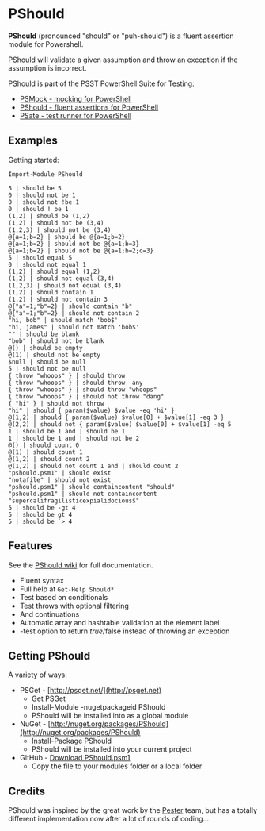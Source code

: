 # PShould #

**PShould** (pronounced "should" or "puh-should") is a fluent assertion module for Powershell.

PShould will validate a given assumption and throw an exception if the assumption is incorrect.

PShould is part of the PSST PowerShell Suite for Testing:

* [PSMock - mocking for PowerShell](https://github.com/jonwagner/PSMock)
* [PShould - fluent assertions for PowerShell](https://github.com/jonwagner/PShould)
* [PSate - test runner for PowerShell](https://github.com/jonwagner/PSate)

## Examples ##

Getting started:

	Import-Module PShould

	5 | should be 5
	0 | should not be 1
	0 | should not !be 1
	0 | should ! be 1
	(1,2) | should be (1,2)
	(1,2) | should not be (3,4)
	(1,2,3) | should not be (3,4)
	@{a=1;b=2} | should be @{a=1;b=2}
	@{a=1;b=2} | should not be @{a=1;b=3}
	@{a=1;b=2} | should not be @{a=1;b=2;c=3}
	5 | should equal 5
	0 | should not equal 1
	(1,2) | should equal (1,2)
	(1,2) | should not equal (3,4)
	(1,2,3) | should not equal (3,4)
	(1,2) | should contain 1
	(1,2) | should not contain 3
	@{"a"=1;"b"=2} | should contain "b"
	@{"a"=1;"b"=2} | should not contain 2
	"hi, bob" | should match 'bob$'
	"hi, james" | should not match 'bob$'
	"" | should be blank
	"bob" | should not be blank
	@() | should be empty
	@(1) | should not be empty
	$null | should be null
	5 | should not be null
	{ throw "whoops" } | should throw
	{ throw "whoops" } | should throw -any
	{ throw "whoops" } | should throw "whoops"
	{ throw "whoops" } | should not throw "dang"
	{ "hi" } | should not throw
	"hi" | should { param($value) $value -eq 'hi' }
	@(1,2) | should { param($value) $value[0] + $value[1] -eq 3 }
	@(2,2) | should not { param($value) $value[0] + $value[1] -eq 5
	1 | should be 1 and | should be 1
	1 | should be 1 and | should not be 2
	@() | should count 0
	@(1) | should count 1
	@(1,2) | should count 2
	@(1,2) | should not count 1 and | should count 2
	"pshould.psm1" | should exist
	"notafile" | should not exist
	"pshould.psm1" | should containcontent "should"
	"pshould.psm1" | should not containcontent "supercalifragilisticexpialidocious$"
	5 | should be -gt 4
	5 | should be gt 4
	5 | should be `> 4

## Features ##

See the [PShould wiki](https://github.com/jonwagner/PShould/wiki) for full documentation.

* Fluent syntax
* Full help at `Get-Help Should*`
* Test based on conditionals
* Test throws with optional filtering
* And continuations
* Automatic array and hashtable validation at the element label
* -test option to return $true/$false instead of throwing an exception

## Getting PShould ##

A variety of ways:

- PSGet - [http://psget.net/](http://psget.net)
	- Get PSGet
	- Install-Module -nugetpackageid PShould
	- PShould will be installed into as a global module
- NuGet - [http://nuget.org/packages/PShould](http://nuget.org/packages/PShould)
	- Install-Package PShould
	- PShould will be installed into your current project
- GitHub - [Download PShould.psm1](https://github.com/jonwagner/PShould/tree/master/PShould.psm1)
	- Copy the file to your modules folder or a local folder

## Credits ##

PShould was inspired by the great work by the [Pester](https://github.com/pester/Pester) team, but has a totally different implementation now after a lot of rounds of coding...

